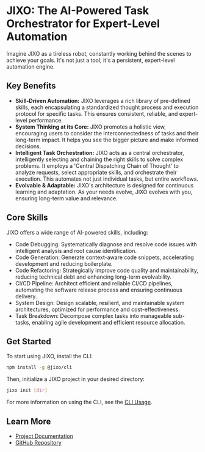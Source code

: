 # JIXO: The AI-Powered Task Orchestrator for Expert-Level Automation

Imagine JIXO as a tireless robot, constantly working behind the scenes to achieve your goals. It's not just a tool; it's a persistent, expert-level automation engine.

## Key Benefits

- **Skill-Driven Automation:** JIXO leverages a rich library of pre-defined skills, each encapsulating a standardized thought process and execution protocol for specific tasks. This ensures consistent, reliable, and expert-level performance.
- **System Thinking at its Core:** JIXO promotes a holistic view, encouraging users to consider the interconnectedness of tasks and their long-term impact. It helps you see the bigger picture and make informed decisions.
- **Intelligent Task Orchestration:** JIXO acts as a central orchestrator, intelligently selecting and chaining the right skills to solve complex problems. It employs a 'Central Dispatching Chain of Thought' to analyze requests, select appropriate skills, and orchestrate their execution. This automates not just individual tasks, but entire workflows.
- **Evolvable & Adaptable:** JIXO's architecture is designed for continuous learning and adaptation. As your needs evolve, JIXO evolves with you, ensuring long-term value and relevance.

## Core Skills

JIXO offers a wide range of AI-powered skills, including:

- Code Debugging: Systematically diagnose and resolve code issues with intelligent analysis and root cause identification.
- Code Generation: Generate context-aware code snippets, accelerating development and reducing boilerplate.
- Code Refactoring: Strategically improve code quality and maintainability, reducing technical debt and enhancing long-term evolvability.
- CI/CD Pipeline: Architect efficient and reliable CI/CD pipelines, automating the software release process and ensuring continuous delivery.
- System Design: Design scalable, resilient, and maintainable system architectures, optimized for performance and cost-effectiveness.
- Task Breakdown: Decompose complex tasks into manageable sub-tasks, enabling agile development and efficient resource allocation.

## Get Started

To start using JIXO, install the CLI:

```bash
npm install -g @jixo/cli
```

Then, initialize a JIXO project in your desired directory:

```bash
jixo init [dir]
```

For more information on using the CLI, see the [CLI Usage](/cli/).

## Learn More

- [Project Documentation](https://github.com/jixo2)
- [GitHub Repository](https://github.com/jixo2)